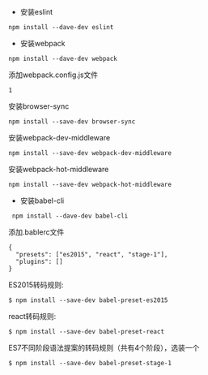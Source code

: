 - 安装eslint
```
npm install --dave-dev eslint
```

- 安装webpack
```
npm install --dave-dev webpack
```
添加webpack.config.js文件
```
1
```
安装browser-sync
```
npm install --save-dev browser-sync
```
安装webpack-dev-middleware
```
npm install --save-dev webpack-dev-middleware
```
安装webpack-hot-middleware
```
npm install --save-dev webpack-hot-middleware
```


- 安装babel-cli
```
 npm install --dave-dev babel-cli
```
添加.bablerc文件
```
{
  "presets": ["es2015", "react", "stage-1"],
  "plugins": []
}
```
ES2015转码规则:
```
$ npm install --save-dev babel-preset-es2015
```
react转码规则:
```
$ npm install --save-dev babel-preset-react
```
ES7不同阶段语法提案的转码规则（共有4个阶段），选装一个
```
$ npm install --save-dev babel-preset-stage-1
```